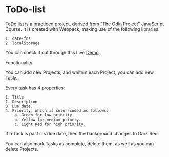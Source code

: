 # ToDo-list

ToDo list is a practiced project, derived from "The Odin Project" JavaScript Course.
It is created with Webpack, making use of the following libraries:

    1. date-fns
    2. localStorage

You can check it out through this Live [Demo](https://billman89.github.io/ToDo-list/).

Functionality

You can add new Projects, and whithin each Project, you can add new Tasks.

Every task has 4 properties:

    1. Title
    2. Description
    3. Due date.
    4. Priority, which is color-coded as follows:
        a. Green for low priority.
        b. Yellow for medium priorty.
        c. Light Red for high priority.
        
If a Task is past it's due date, then the background changes to Dark Red.

You can also mark Tasks as complete, delete them, as well as you can delete Projects.
